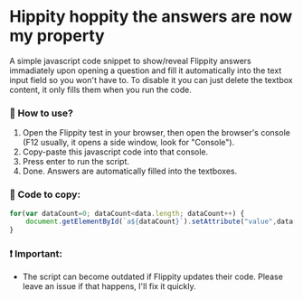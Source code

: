 # Hippity hoppity the answers are now my property
A simple javascript code snippet to show/reveal Flippity answers immadiately upon opening a question and fill it automatically into the text input field so you won't have to. To disable it you can just delete the textbox content, it only fills them when you run the code.
### 🔮 How to use?
1. Open the Flippity test in your browser, then open the browser's console (F12 usually, it opens a side window, look for "Console").
2. Copy-paste this javascript code into that console.
3. Press enter to run the script.
4. Done. Answers are automatically filled into the textboxes.
### 🔣 Code to copy:
```js
for(var dataCount=0; dataCount<data.length; dataCount++) {
    document.getElementById(`a${dataCount}`).setAttribute("value",data[dataCount][2]);
}
```
### ❗ Important:
 - The script can become outdated if Flippity updates their code. Please leave an issue if that happens, I'll fix it quickly.
